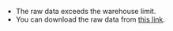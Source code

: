

- The raw data exceeds the warehouse limit.  
- You can download the raw data from [this link](https://huggingface.co/datasets/Willlzh/ccdcjsondata/blob/main/ccdcdata.json).